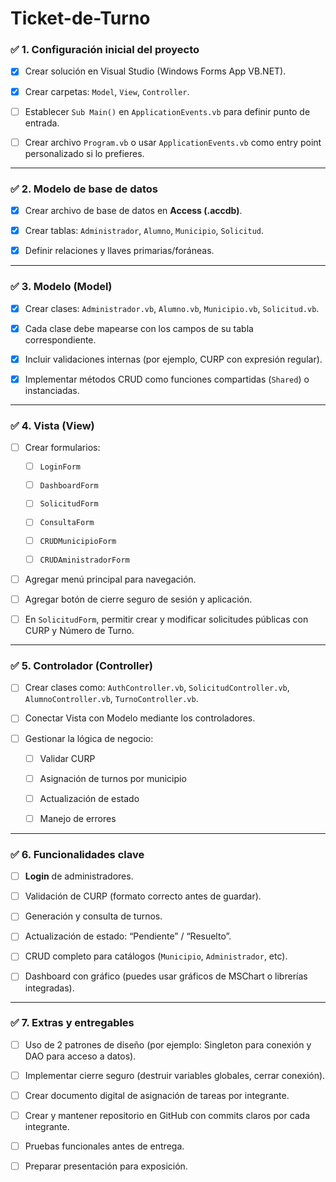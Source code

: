 # Ticket-de-Turno
### ✅ **1. Configuración inicial del proyecto**

- [x]  Crear solución en Visual Studio (Windows Forms App VB.NET).
    
- [x]  Crear carpetas: `Model`, `View`, `Controller`.
    
- [ ]  Establecer `Sub Main()` en `ApplicationEvents.vb` para definir punto de entrada.
    
- [ ] Crear archivo `Program.vb` o usar `ApplicationEvents.vb` como entry point personalizado si lo prefieres.
    

---

### ✅ **2. Modelo de base de datos**

- [x]  Crear archivo de base de datos en **Access (.accdb)**.
    
- [x]  Crear tablas: `Administrador`, `Alumno`, `Municipio`, `Solicitud`.
    
- [x]  Definir relaciones y llaves primarias/foráneas.
    

---

### ✅ **3. Modelo (Model)**

- [x]  Crear clases: `Administrador.vb`, `Alumno.vb`, `Municipio.vb`, `Solicitud.vb`.
    
- [x]  Cada clase debe mapearse con los campos de su tabla correspondiente.
    
- [x]  Incluir validaciones internas (por ejemplo, CURP con expresión regular).
    
- [x]  Implementar métodos CRUD como funciones compartidas (`Shared`) o instanciadas.
    

---

### ✅ **4. Vista (View)**

- [ ]  Crear formularios:
    
    - [ ]  `LoginForm`
    
    - [ ] `DashboardForm`
    
    - [ ] `SolicitudForm`
    
    - [ ] `ConsultaForm`
    
    - [ ] `CRUDMunicipioForm`
    
    - [ ] `CRUDAministradorForm`
        
- [ ] Agregar menú principal para navegación.
    
- [ ] Agregar botón de cierre seguro de sesión y aplicación.
    
- [ ] En `SolicitudForm`, permitir crear y modificar solicitudes públicas con CURP y Número de Turno.
    

---

### ✅ **5. Controlador (Controller)**

- [ ] Crear clases como: `AuthController.vb`, `SolicitudController.vb`, `AlumnoController.vb`, `TurnoController.vb`.
    
- [ ] Conectar Vista con Modelo mediante los controladores.
    
- [ ] Gestionar la lógica de negocio:
    
    - [ ] Validar CURP
        
    - [ ] Asignación de turnos por municipio
        
    - [ ] Actualización de estado
        
    - [ ] Manejo de errores
        

---

### ✅ **6. Funcionalidades clave**

- [ ] **Login** de administradores.
    
- [ ] Validación de CURP (formato correcto antes de guardar).
    
- [ ] Generación y consulta de turnos.
    
- [ ] Actualización de estado: “Pendiente” / “Resuelto”.
    
- [ ] CRUD completo para catálogos (`Municipio`, `Administrador`, etc).
    
- [ ] Dashboard con gráfico (puedes usar gráficos de MSChart o librerías integradas).
    

---

### ✅ **7. Extras y entregables**

- [ ] Uso de 2 patrones de diseño (por ejemplo: Singleton para conexión y DAO para acceso a datos).
    
- [ ] Implementar cierre seguro (destruir variables globales, cerrar conexión).
    
- [ ] Crear documento digital de asignación de tareas por integrante.
    
- [ ] Crear y mantener repositorio en GitHub con commits claros por cada integrante.
    
- [ ] Pruebas funcionales antes de entrega.
    
- [ ] Preparar presentación para exposición.
    

